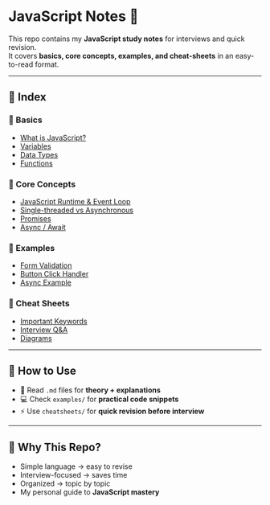 # JavaScript Notes 📒

This repo contains my **JavaScript study notes** for interviews and quick revision.  
It covers **basics, core concepts, examples, and cheat-sheets** in an easy-to-read format.

---

## 📂 Index

### 🔹 Basics
- [What is JavaScript?](./what-is-js.md)
- [Variables](./basics/variables.md)
- [Data Types](./basics/datatypes.md)
- [Functions](./basics/functions.md)

### 🔹 Core Concepts
- [JavaScript Runtime & Event Loop](./core-concepts/runtime.md)
- [Single-threaded vs Asynchronous](./core-concepts/single-threaded-vs-async.md)
- [Promises](./core-concepts/promises.md)
- [Async / Await](./core-concepts/async-await.md)

### 🔹 Examples
- [Form Validation](./examples/form-validation.js)
- [Button Click Handler](./examples/button-click.js)
- [Async Example](./examples/async-example.js)

### 🔹 Cheat Sheets
- [Important Keywords](./cheatsheets/keywords.md)
- [Interview Q&A](./cheatsheets/interview-qa.md)
- [Diagrams](./cheatsheets/diagrams.md)

---

## 🚀 How to Use
- 📖 Read `.md` files for **theory + explanations**  
- 💻 Check `examples/` for **practical code snippets**  
- ⚡ Use `cheatsheets/` for **quick revision before interview**  

---

## 🎯 Why This Repo?
- Simple language → easy to revise  
- Interview-focused → saves time  
- Organized → topic by topic  
- My personal guide to **JavaScript mastery**
